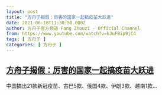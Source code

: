 ```yaml
---
layout: post
title: "方舟子揭假：厉害的国家一起搞疫苗大跃进"
date: 2021-06-18T11:30:50.000Z
author: 方舟子官方频道 Fang Zhouzi - Official Channel
from: https://www.youtube.com/watch?v=kJuFBip9jC4
tags: [ 方舟子 ]
categories: [ 方舟子 ]
---
```

<!--1624015850000-->
[方舟子揭假：厉害的国家一起搞疫苗大跃进](https://www.youtube.com/watch?v=kJuFBip9jC4)
------

<div>
中国搞出21款新冠疫苗、古巴5款、俄国4款、伊朗3款、越南1款…
</div>
